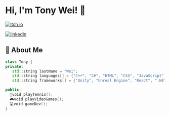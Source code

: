 
# Hi, I'm Tony Wei! 👋



[![itch,io](https://img.shields.io/badge/itch.io-000?style=for-the-badge&logo=ko-fi&logoColor=white)](https://frigidough.itch.io)

[![linkedin](https://img.shields.io/badge/linkedin-0A66C2?style=for-the-badge&logo=linkedin&logoColor=white)](http://www.linkedin.com/in/chenhaotonywei)



## 🚀 About Me



```cpp
class Tony {
private:
   std::string lastName = "Wei";
   std::string languages[] = {"C++", "C#", "HTML", "CSS", "JavaScript", "Java", "Python", "Assembly"};
   std::string frameworks[] = {"Unity", "Unreal Engine", "React", ".NET", "IOS", "Android", "Django"};

public:
  🎾void playTennis();
  🎮void playVideoGames();
  💻void gameDev();
}
```

